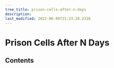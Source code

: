 ```yaml
---
tree_title: prison-cells-after-n-days
description: 
last_modified: 2022-06-09T21:23:28.2328
---
```


# Prison Cells After N Days

## Contents

